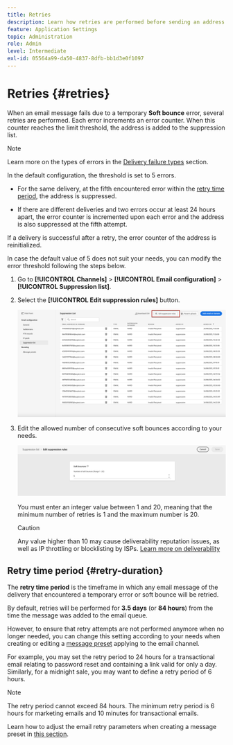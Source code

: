 ```yaml
---
title: Retries
description: Learn how retries are performed before sending an address to the suppression list
feature: Application Settings
topic: Administration
role: Admin
level: Intermediate
exl-id: 05564a99-da50-4837-8dfb-bb1d3e0f1097
---
```

# Retries {#retries}

When an email message fails due to a temporary **Soft bounce** error, several retries are performed. Each error increments an error counter. When this counter reaches the limit threshold, the address is added to the suppression list.

>[!NOTE]
>
>Learn more on the types of errors in the [Delivery failure types](../messages/suppression-list.md#delivery-failures) section.

In the default configuration, the threshold is set to 5 errors.

* For the same delivery, at the fifth encountered error within the [retry time period](#retry-duration), the address is suppressed.

* If there are different deliveries and two errors occur at least 24 hours apart, the error counter is incremented upon each error and the address is also suppressed at the fifth attempt.

If a delivery is successful after a retry, the error counter of the address is reinitialized.

In case the default value of 5 does not suit your needs, you can modify the error threshold following the steps below.

1. Go to **[!UICONTROL Channels]** > **[!UICONTROL Email configuration]** > **[!UICONTROL Suppression list]**.

1. Select the **[!UICONTROL Edit suppression rules]** button.

    ![](../assets/suppression-list-edit-retries.png)

1. Edit the allowed number of consecutive soft bounces according to your needs.

    ![](../assets/suppression-list-edit-soft-bounces.png)

    You must enter an integer value between 1 and 20, meaning that the minimum number of retries is 1 and the maximum number is 20.

    >[!CAUTION]
    >
    >Any value higher than 10 may cause deliverability reputation issues, as well as IP throttling or blocklisting by ISPs. [Learn more on deliverability](../messages/deliverability.md)

## Retry time period {#retry-duration}

The **retry time period** is the timeframe in which any email message of the delivery that encountered a temporary error or soft bounce will be retried.

By default, retries will be performed for **3.5 days** (or **84 hours**) from the time the message was added to the email queue.

However, to ensure that retry attempts are not performed anymore when no longer needed, you can change this setting according to your needs when creating or editing a [message preset](message-presets.md) applying to the email channel.

For example, you may set the retry period to 24 hours for a transactional email relating to password reset and containing a link valid for only a day. Similarly, for a midnight sale, you may want to define a retry period of 6 hours.

>[!NOTE]
>
>The retry period cannot exceed 84 hours. The minimum retry period is 6 hours for marketing emails and 10 minutes for transactional emails.

Learn how to adjust the email retry parameters when creating a message preset in [this section](message-presets.md#create-message-preset).

